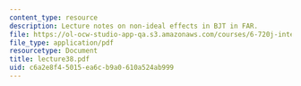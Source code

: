 ```yaml
---
content_type: resource
description: Lecture notes on non-ideal effects in BJT in FAR.
file: https://ol-ocw-studio-app-qa.s3.amazonaws.com/courses/6-720j-integrated-microelectronic-devices-spring-2007/c6a2e8f45015ea6cb9a0610a524ab999_lecture38.pdf
file_type: application/pdf
resourcetype: Document
title: lecture38.pdf
uid: c6a2e8f4-5015-ea6c-b9a0-610a524ab999
---
```


